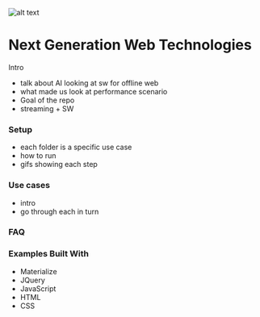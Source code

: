 ![alt text](https://cdn3.kainos.com/wp-content/themes/kainos.com/images/Kainos-Logo.png?dd6334 "Kainos Logo")

# Next Generation Web Technologies #

Intro
- talk about AI looking at sw for offline web
- what made us look at performance scenario
- Goal of the repo
- streaming + SW

### Setup ###

- each folder is a specific use case
- how to run
- gifs showing each step


### Use cases ###

- intro
- go through each in turn

### FAQ ###

### Examples Built With ###
* Materialize 
* JQuery
* JavaScript
* HTML
* CSS